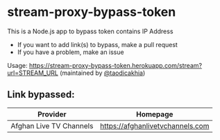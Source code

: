 # stream-proxy-bypass-token
This is a Node.js app to bypass token contains IP Address

- If you want to add link(s) to bypass, make a pull request
- If you have a problem, make an issue

Usage: https://stream-proxy-bypass-token.herokuapp.com/stream?url=STREAM_URL (maintained by [@taodicakhia](https://github.com/taodicakhia))

## Link bypassed: 
| Provider | Homepage |
| -------- | -------- |
| Afghan Live TV Channels | https://afghanlivetvchannels.com
